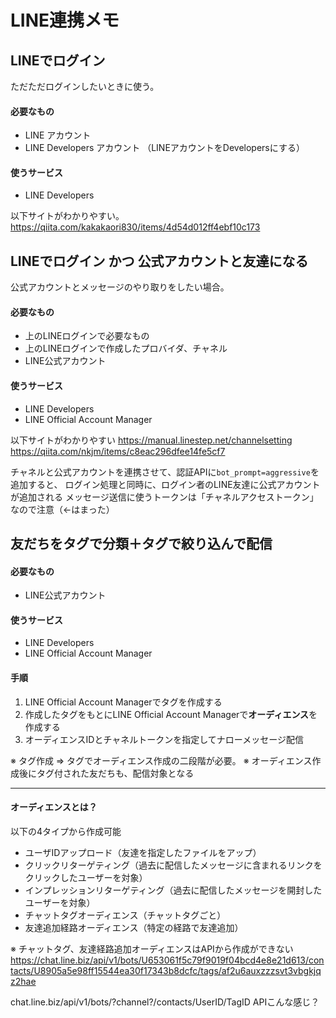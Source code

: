 # LINE連携メモ

## LINEでログイン
ただただログインしたいときに使う。
#### 必要なもの
* LINE アカウント
* LINE Developers アカウント （LINEアカウントをDevelopersにする）

#### 使うサービス
 * LINE Developers 

以下サイトがわかりやすい。
https://qiita.com/kakakaori830/items/4d54d012ff4ebf10c173

## LINEでログイン かつ 公式アカウントと友達になる
公式アカウントとメッセージのやり取りをしたい場合。
#### 必要なもの
* 上のLINEログインで必要なもの
* 上のLINEログインで作成したプロバイダ、チャネル
* LINE公式アカウント

#### 使うサービス
* LINE Developers
* LINE Official Account Manager

以下サイトがわかりやすい
https://manual.linestep.net/channelsetting
https://qiita.com/nkjm/items/c8eac296dfee14fe5cf7

チャネルと公式アカウントを連携させて、認証APIに```bot_prompt=aggressive```を追加すると、
ログイン処理と同時に、ログイン者のLINE友達に公式アカウントが追加される
メッセージ送信に使うトークンは「チャネルアクセストークン」なので注意（←はまった）


## 友だちをタグで分類＋タグで絞り込んで配信
#### 必要なもの
* LINE公式アカウント
#### 使うサービス
* LINE Developers
* LINE Official Account Manager

#### 手順
1. LINE Official Account Managerでタグを作成する
1. 作成したタグをもとにLINE Official Account Managerで**オーディエンス**を作成する
1. オーディエンスIDとチャネルトークンを指定してナローメッセージ配信 

※ タグ作成 ⇒ タグでオーディエンス作成の二段階が必要。
※ オーディエンス作成後にタグ付された友だちも、配信対象となる

----
#### オーディエンスとは？
以下の4タイプから作成可能
* ユーザIDアップロード（友達を指定したファイルをアップ）
*  クリックリターゲティング（過去に配信したメッセージに含まれるリンクをクリックしたユーザーを対象）
*  インプレッションリターゲティング（過去に配信したメッセージを開封したユーザーを対象）
* チャットタグオーディエンス（チャットタグごと）
* 友達追加経路オーディエンス（特定の経路で友達追加）

※ チャットタグ、友達経路追加オーディエンスはAPIから作成ができない
https://chat.line.biz/api/v1/bots/U653061f5c79f9019f04bcd4e8e21d613/contacts/U8905a5e98ff15544ea30f17343b8dcfc/tags/af2u6auxzzzsvt3vbgkjqz2hae

chat.line.biz/api/v1/bots/?channel?/contacts/UserID/TagID APIこんな感じ？
